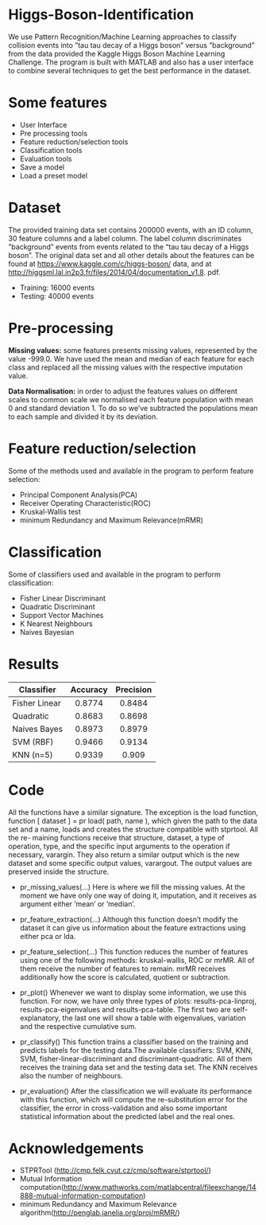 # Higgs-Boson-Identification

We use Pattern Recognition/Machine Learning approaches to classify collision events into ”tau tau decay of a Higgs boson” versus ”background” from the data provided the Kaggle Higgs Boson Machine Learning Challenge. The program is built with MATLAB and also has a user interface to combine several techniques to get the best performance in the dataset.

# Some features
* User Interface
* Pre processing tools
* Feature reduction/selection tools
* Classification tools
* Evaluation tools
* Save a model
* Load a preset model

# Dataset
The provided training data set contains 200000 events, with an ID column, 30 feature columns and a label column. The label column discriminates ”background” events from events related to the “tau tau decay of a Higgs boson”. The original data set and all other details about the features can be found at https://www.kaggle.com/c/higgs-boson/ data, and at http://higgsml.lal.in2p3.fr/files/2014/04/documentation_v1.8. pdf.

* Training: 16000 events
* Testing: 40000 events

# Pre-processing
__Missing values:__
some features presents missing values, represented by the value -999.0. We have used the mean and median of each feature for each class and replaced all the missing values with the respective imputation value.

__Data Normalisation:__
in order to adjust the features values on different scales to common scale we normalised each feature population with mean 0 and standard deviation 1. To do so we’ve subtracted the populations mean to each sample and divided it by its deviation.

# Feature reduction/selection
Some of the methods used and available in the program to perform feature selection:
* Principal Component Analysis(PCA)
* Receiver Operating Characteristic(ROC)
* Kruskal-Wallis test
* minimum Redundancy and Maximum Relevance(mRMR)

# Classification

Some of classifiers used and available in the program to perform classification:
* Fisher Linear Discriminant
* Quadratic Discriminant
* Support Vector Machines
* K Nearest Neighbours
* Naives Bayesian

# Results 

| Classifier    | Accuracy      | Precision  |
| ------------- |:-------------:| :-----:     |
| Fisher Linear | 0.8774        | 0.8484     |
| Quadratic     | 0.8683        | 0.8698     |
| Naives Bayes  | 0.8973        | 0.8979     |
| SVM (RBF)     | 0.9466        | 0.9134     |
| KNN (n=5)     | 0.9339        | 0.909      |

# Code 

All the functions have a similar signature. The exception is the load function, function [ dataset ] = pr load( path, name ), which given the path to the data set and a name, loads and creates the structure compatible with stprtool. All the re- maining functions receive that structure, dataset, a type of operation, type, and the specific input arguments to the operation if necessary, varargin. They also return a similar output which is the new dataset and some specific output values, varargout. The output values are preserved inside the structure.

* pr_missing_values(...)
Here is where we fill the missing values. At the moment we have only one way of doing it, imputation, and it receives as argument either ’mean’ or ’median’.

* pr_feature_extraction(...)
Although this function doesn’t modify the dataset it can give us information about the feature extractions using either pca or lda.

* pr_feature_selection(...)
This function reduces the number of features using one of the following methods: kruskal-wallis, ROC or mrMR. All of them receive the number of features to remain. mrMR receives additionally how the score is calculated, quotient or subtraction.

* pr_plot()
Whenever we want to display some information, we use this function. For now, we have only three types of plots: results-pca-linproj, results-pca-eigenvalues and results-pca-table. The first two are self-explanatory, the last one will show a table with eigenvalues, variation and the respective cumulative sum.

* pr_classify()
This function trains a classifier based on the training and predicts labels for the testing data.The available classifiers: SVM, KNN, SVM, fisher-linear-discriminant and discriminant-quadratic. All of them receives the training data set and the testing data set. The KNN receives also the number of neighbours.

* pr_evaluation()
After the classification we will evaluate its performance with this function, which will compute the re-substitution error for the classifier, the error in cross-validation and also some important statistical information about the predicted label and the real ones.

# Acknowledgements

* STPRTool (http://cmp.felk.cvut.cz/cmp/software/stprtool/)
* Mutual Information computation(http://www.mathworks.com/matlabcentral/fileexchange/14888-mutual-information-computation)
* minimum Redundancy and Maximum Relevance algorithm(http://penglab.janelia.org/proj/mRMR/)


